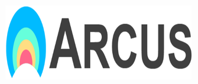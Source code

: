 <!-- ![Arcus Logo](src/images/Arcuslogo.png) -->
<img src="src/images/Arcuslogo.png" width="100%" height="200px">
